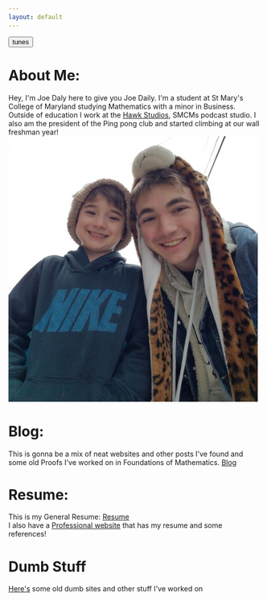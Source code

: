 ```yaml
---
layout: default
---
```


<!-- Global site tag (gtag.js) - Google Analytics -->
<script async src="https://www.googletagmanager.com/gtag/js?id=G-1RD501NP1L"></script>
<script>
  window.dataLayer = window.dataLayer || [];
  function gtag(){dataLayer.push(arguments);}
  gtag('js', new Date());

  gtag('config', 'G-1RD501NP1L');
</script>

<button onClick="togglePlay()">tunes</button>
# About Me:
Hey, I'm Joe Daly here to give you Joe Daily. I'm a student at St Mary's College of Maryland studying Mathematics with a minor in Business. Outside of education I work at the [Hawk Studios](https://www.instagram.com/smcm_hawkstudio/), SMCMs podcast studio. I also am the president of the Ping pong club and started climbing at our wall freshman year!<br/>
![Me](Personal/assets/Images/Joe%2BStan.jpg)<br/>

# Blog: 
This is gonna be a mix of neat websites and other posts I've found and some old Proofs I've worked on in Foundations of Mathematics. [Blog](Personal/BlogPage.md)

# Resume: 
This is my General Resume:
[Resume](Personal/assets/Resume%20General%20Joe%20Daly.pdf)<br/>
I also have a [Professional website](Joe'sResumePage/JoesResume.html) that has my resume and some references! 
<br/>

# Dumb Stuff
[Here's](Personal\SamAl.html) some old dumb sites and other stuff I've worked on

<audio id="myAudio" src="Personal\assets\Audio\Saint Pepsi - Enjoy yourself.mp3" type="Audio/mp3" preload="auto">
</audio>

<script>

    var myAudio = document.getElementById("myAudio");
    var isPlaying = false;

    function togglePlay() {
    isPlaying ? myAudio.pause() : myAudio.play();
    };

    myAudio.onplaying = function() {
    isPlaying = true;
    };
    myAudio.onpause = function() {
    isPlaying = false;
    };
</script>
